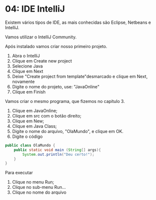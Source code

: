 # 04: IDE IntelliJ

Existem vários tipos de IDE, as mais conhecidas são Eclipse, Netbeans e IntelliJ.

Vamos utilizar o IntelliJ Community.

Após instalado vamos criar nosso primeiro projeto.

1. Abra o IntelliJ
2. Clique em Create new project
3. Selecione Java
4. Clique em Next
5. Deixe "Create project from template"desmarcado e clique em Next, novamente
6. Digite o nome do projeto, use: "JavaOnline"
7. Clique em Finish

Vamos criar o mesmo programa, que fizemos no capítulo 3.

1. Clique em JavaOnline;
2. Clique em src com o botão direito;
3. Clique em New;
4. Clique em Java Class;
5.  Digite o nome do arquivo, "OlaMundo", e clique em OK.
6. Digite o código

```java
public class OlaMundo {
    public static void main (String[] args){
        System.out.println("Deu certo!");
    }
}
```

Para executar

1. Clique no menu Run;
2. Clique no sub-menu Run...
3. Clique no nome do arquivo

